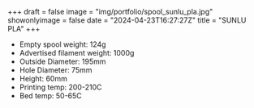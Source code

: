 +++
draft = false
image = "img/portfolio/spool_sunlu_pla.jpg"
showonlyimage = false
date = "2024-04-23T16:27:27Z"
title = "SUNLU PLA"
+++

* Empty spool weight: 124g
* Advertised filament weight: 1000g
* Outside Diameter: 195mm
* Hole Diameter: 75mm
* Height: 60mm
* Printing temp: 200-210C
* Bed temp: 50-65C
<!--more-->

